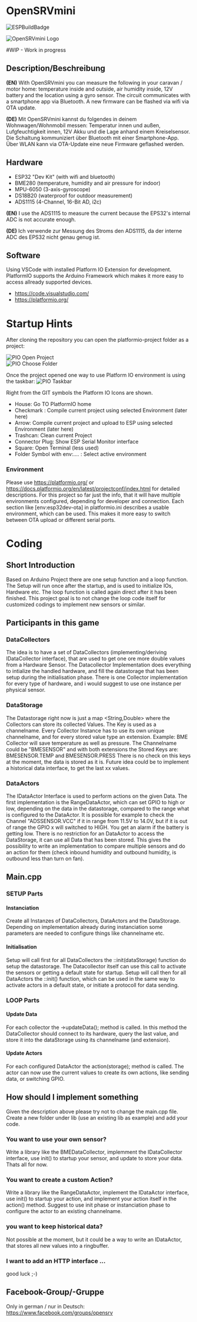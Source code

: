 # OpenSRVmini
![ESPBuildBadge](https://github.com/rbrixel/opensrvmini/actions/workflows/build.yml/badge.svg)

![OpenSRVmini Logo](./OpenSRVmini-Logo.jpg)

#WIP - Work in progress

## Description/Beschreibung

**(EN)** With OpenSRVmini you can measure the following in your caravan / motor home: temperature inside and outside, air humidity inside, 12V battery and the location using a gyro sensor.
The circuit communicates with a smartphone app via Bluetooth. A new firmware can be flashed via wifi via OTA update.

**(DE)** Mit OpenSRVmini kannst du folgendes in deinem Wohnwagen/Wohnmobil messen: Temperatur innen und außen, Lufgfeuchtigkeit innen, 12V Akku und die Lage anhand einem Kreiselsensor.
Die Schaltung kommuniziert über Bluetooth mit einer Smartphone-App. Über WLAN kann via OTA-Update eine neue Firmware geflashed werden.

## Hardware

* ESP32 "Dev Kit" (with wifi and bluetooth)
* BME280 (temperature, humidity and air pressure for indoor)
* MPU-6050 (3-axis-gyroscope)
* DS18B20 (waterproof for outdoor measurement)
* ADS1115 (4-Channel, 16-Bit AD, i2c)

**(EN)** I use the ADS1115 to measure the current because the EPS32's internal ADC is not accurate enough.

**(DE)** Ich verwende zur Messung des Stroms den ADS1115, da der interne ADC des EPS32 nicht genau genug ist.

## Software

Using VSCode with installed Platform IO Extension for development.
PlatformIO supports the Arduino Framework which makes it more easy to access allready supported devices.

* https://code.visualstudio.com/
* https://platformio.org/

# Startup Hints

After cloning the repository you can open the platformio-project folder as a project:

![PIO Open Project](./pio-openproject.png)  
![PIO Choose Folder](./pio-choosefolder.png)

Once the project opened one way to use Platform IO environment is using the taskbar:
![PIO Taskbar](./pio-taskbar.png)

Right from the GIT symbols the Platform IO Icons are shown.
* House: Go TO PlatformIO home
* Checkmark : Compile current project using selected Environment (later here)
* Arrow: Compile current project and upload to ESP using selected Environment (later here)
* Trashcan: Clean current Project
* Connector Plug: Show ESP Serial Monitor interface
* Square: Open Terminal (less used)
* Folder Symbol with env:.... : Select active environment 

### Environment 

Please use https://platformio.org/ or https://docs.platformio.org/en/latest/projectconf/index.html for detailed descriptions. For this project so far just the info, that it will have multiple environments configured, depending for developer and connection.
Each section like [env:esp32dev-ota] in platformio.ini describes a usable environment, which can be used. This makes it more easy to switch between OTA upload or different serial ports.

# Coding

## Short Introduction
Based on Arduino Project there are one setup function and a loop function. The Setup will run once after the startup, and is used to initialize IOs, Hardware etc. The loop function is called again direct after it has been finished.
This project goal is to not change the loop code itself for customized codings to implement new sensors or similar.

## Participants in this game

### DataCollectors
The idea is to have a set of DataCollectors (implementing/deriving IDataCollector interface), that are used to get one ore more double values from a Hardware Sensor. The Datacollector Implementation does everything to intialize the handled hardware, and fill the datastorage that has been setup during the initialisation phase.
There is one Collector implementation for every type of hardware, and i would suggest to use one instance per physical sensor. 

### DataStorage
The Datastorage right now is just a map <String,Double> where the Collectors can store its collected Values. The Key is used as a channelname. Every Collector Instance has to use its own unique channelname, and for every stored value type an extension. Example: BME Collector will save temperature as well as pressure. The Channelname could be "BMESENSOR" and with both extensions the Stored Keys are:
BMESENSOR.TEMP and BMESENSOR.PRESS
There is no check on this keys at the moment, the data is stored as it is. Future idea could be to implement a historical data interface, to get the last xx values.

### DataActors
The IDataActor Interface is used to perform actions on the given Data. The first implementation is the RangeDataActor, which can set GPIO to high or low, depending on the data in the datastorage, compared to the range what is configured to the DataActor. It is possible for example to check the Channel "ADSSENSOR.VCC" if it in range from 11.5V to 14.0V, but if it is out of range the GPIO x will switched to HIGH. You get an alarm if the battery is getting low.
There is no restriction for an DataActor to access the DataStorage, it can use all Data that has been stored. This gives the possibility to write an implementation to compare multiple sensors and do an action for them (check inbound humidity and outbound humidity, is outbound less than turn on fan).

## Main.cpp

### SETUP Parts

#### Instanciation
Create all Instanzes of DataCollectors, DataActors and the DataStorage. Depending on implementation already during instanciation some parameters are needed to configure things like channelname etc.

#### Initialisation
Setup will call first for all DataCollectors the ::init(dataStorage) function do setup the datastorage. The Datacollector itself can use this call to activate the sensors or getting a default state for startup.
Setup will call then for all DataActors the ::init() function, which can be used in the same way to activate actors in a default state, or initiate a protocoll for data sending.

### LOOP Parts

#### Update Data
For each collector the ->updateData(); method is called. In this method the DataCollector should connect to its hardware, query the last value, and store it into the dataStorage using its channelname (and extension).

#### Update Actors
For each configured DataActor the action(storage); method is called. The actor can now use the current values to create its own actions, like sending data, or switching GPIO.


## How should I implement something
Given the description above please try not to change the main.cpp file. 
Create a new folder under lib (use an existing lib as example) and add your code.

### You want to use your own sensor?
Write a library like the BMEDataCollector, implemment the IDataCollector interface, use init() to startup your sensor, and update to store your data. Thats all for now.

### You want to create a custom Action?
Write a library like the RangeDataActor, implement the IDataActor interface, use init() to startup your action, and implement your action itself in the action() method. Suggest to use init phase or instanciation phase to configure the actor to an existing channelname.

### you want to keep historical data?
Not possible at the moment, but it could be a way to write an IDataActor, that stores all new values into a ringbuffer. 

### I want to add an HTTP interface ...
good luck ;-)



## Facebook-Group/-Gruppe

Only in german / nur in Deutsch: https://www.facebook.com/groups/opensrv

